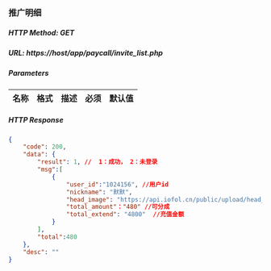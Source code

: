 ### 推广明细

##### HTTP Method: GET
##### URL: https://host/app/paycall/invite_list.php

#####  Parameters
名称|格式|描述|必须|默认值
---|---|---|---|---

##### HTTP Response
```json
{
    "code": 200,
    "data": {
        "result": 1, //  1：成功， 2：未登录
        "msg":[
            {
                "user_id":"1024156", //用户id
                "nickname": "默默",  
                "head_image": "https://api.iofol.cn/public/upload/head_image/2016-04-28/3-1461826216.png",  //用户头像
                "total_amount"："480" //可分成
                "total_extend": "4800"  //充值金额
            }
        ],
        "total":480
    },
    "desc": ""
}
```